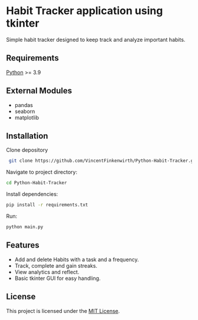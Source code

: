 # Habit Tracker application using tkinter

Simple habit tracker designed to keep track and analyze important habits.

## Requirements
[Python](https://www.python.org/) >= 3.9

## External Modules
- pandas
- seaborn
- matplotlib

## Installation
Clone depository
```bash
 git clone https://github.com/VincentFinkenwirth/Python-Habit-Tracker.git
```
Navigate to project directory:
```bash
cd Python-Habit-Tracker
```
Install dependencies:
```bash
pip install -r requirements.txt
```

Run:
```bash
python main.py
```

## Features

- Add and delete Habits with a task and a frequency.
- Track, complete and gain streaks.
- View analytics and reflect.
- Basic tkinter GUI for easy handling.

## License

This project is licensed under the [MIT License](LICENSE).